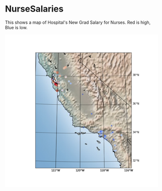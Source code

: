 # NurseSalaries
This shows a map of Hospital's New Grad Salary for Nurses. Red is high, Blue is low.

![](https://github.com/nickvazz/NurseSalaries/blob/master/scatterMap.png?raw=true)

